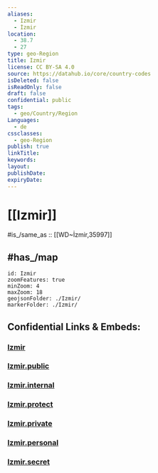 ```yaml
---
aliases:
  - Izmir
  - İzmir
location:
  - 38.7
  - 27
type: geo-Region
title: Izmir
license: CC BY-SA 4.0
source: https://datahub.io/core/country-codes
isDeleted: false
isReadOnly: false
draft: false
confidential: public
tags:
  - geo/Country/Region
Languages:
  - de
cssclasses:
  - geo-Region
publish: true
linkTitle:
keywords:
layout:
publishDate:
expiryDate:
---
```


# [[Izmir]] 

#is_/same_as :: [[WD~İzmir,35997]] 

## #has_/map 

```leaflet
id: Izmir
zoomFeatures: true 
minZoom: 4 
maxZoom: 18
geojsonFolder: ./Izmir/
markerFolder: ./Izmir/
```


## Confidential Links & Embeds: 

### [Izmir](/_Standards/Earth/Continent/Europe/Europe~East/Turkey/Provinces~Turkey/Izmir.md) 

### [Izmir.public](/_public/Earth/Continent/Europe/Europe~East/Turkey/Provinces~Turkey/Izmir.public.md) 

### [Izmir.internal](/_internal/Earth/Continent/Europe/Europe~East/Turkey/Provinces~Turkey/Izmir.internal.md) 

### [Izmir.protect](/_protect/Earth/Continent/Europe/Europe~East/Turkey/Provinces~Turkey/Izmir.protect.md) 

### [Izmir.private](/_private/Earth/Continent/Europe/Europe~East/Turkey/Provinces~Turkey/Izmir.private.md) 

### [Izmir.personal](/_personal/Earth/Continent/Europe/Europe~East/Turkey/Provinces~Turkey/Izmir.personal.md) 

### [Izmir.secret](/_secret/Earth/Continent/Europe/Europe~East/Turkey/Provinces~Turkey/Izmir.secret.md)

